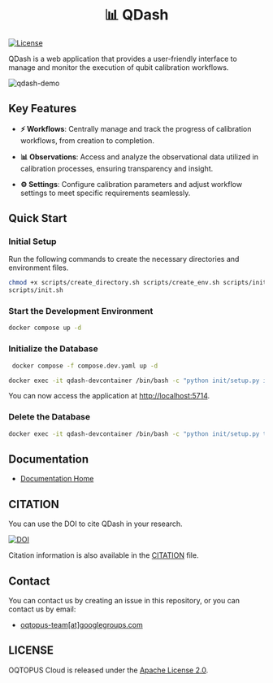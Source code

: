 <div align="center">

<h1> 📊 QDash </h1>

</div>

[![License](https://img.shields.io/badge/License-Apache_2.0-blue.svg)](https://opensource.org/licenses/Apache-2.0)

QDash is a web application that provides a user-friendly interface to manage and monitor the execution of qubit calibration workflows.

![qdash-demo](docs/qdash-demo.gif)

## Key Features

- **⚡ Workflows**: Centrally manage and track the progress of calibration workflows, from creation to completion.

- **📊 Observations**: Access and analyze the observational data utilized in calibration processes, ensuring transparency and insight.

- **⚙️ Settings**: Configure calibration parameters and adjust workflow settings to meet specific requirements seamlessly.

## Quick Start

### Initial Setup

Run the following commands to create the necessary directories and environment files.

```bash
chmod +x scripts/create_directory.sh scripts/create_env.sh scripts/init.sh
scripts/init.sh
```

### Start the Development Environment

```bash
docker compose up -d
```

### Initialize the Database

```bash
 docker compose -f compose.dev.yaml up -d
```

```bash
docker exec -it qdash-devcontainer /bin/bash -c "python init/setup.py init-all"
```

You can now access the application at [http://localhost:5714](http://localhost:5714).

### Delete the Database

```bash
docker exec -it qdash-devcontainer /bin/bash -c "python init/setup.py teardown-all"
```

## Documentation

- [Documentation Home](https://qdash.readthedocs.io/en/stable/)

## CITATION

You can use the DOI to cite QDash in your research.

[![DOI](https://zenodo.org/badge/DOI/10.5281/zenodo.14277283.svg)](https://doi.org/10.5281/zenodo.14277283)

Citation information is also available in the [CITATION](https://github.com/oqtopus-team/qdash/blob/main/CITATION.cff) file.

## Contact

You can contact us by creating an issue in this repository,
or you can contact us by email:

- [oqtopus-team[at]googlegroups.com](mailto:oqtopus-team[at]googlegroups.com)

## LICENSE

OQTOPUS Cloud is released under the [Apache License 2.0](https://github.com/oqtopus-team/qdash/blob/main/LICENSE).
